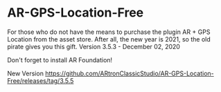 # AR-GPS-Location-Free
For those who do not have the means to purchase the plugin AR + GPS Location from the asset store. After all, the new year is 2021, so the old pirate gives you this gift.
Version 3.5.3 - December 02, 2020

Don't forget to install AR Foundation!

New Version https://github.com/ARtronClassicStudio/AR-GPS-Location-Free/releases/tag/3.5.5
